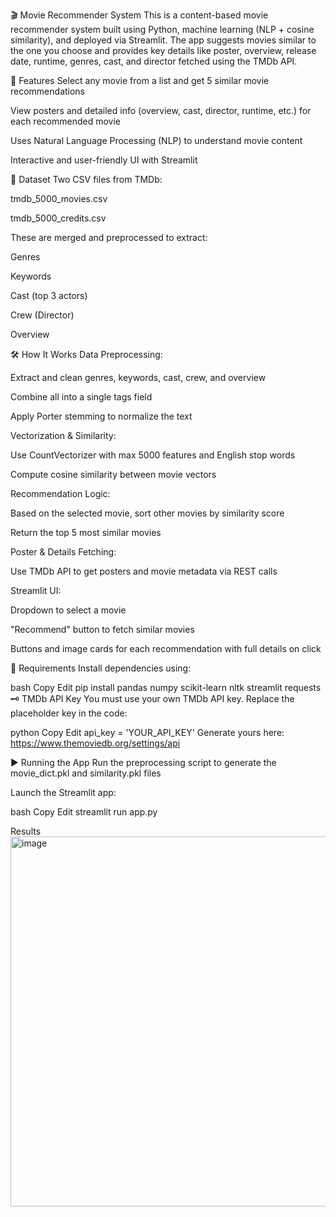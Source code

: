 🎬 Movie Recommender System
This is a content-based movie recommender system built using Python, machine learning (NLP + cosine similarity), and deployed via Streamlit. The app suggests movies similar to the one you choose and provides key details like poster, overview, release date, runtime, genres, cast, and director fetched using the TMDb API.

🚀 Features
Select any movie from a list and get 5 similar movie recommendations

View posters and detailed info (overview, cast, director, runtime, etc.) for each recommended movie

Uses Natural Language Processing (NLP) to understand movie content

Interactive and user-friendly UI with Streamlit

📁 Dataset
Two CSV files from TMDb:

tmdb_5000_movies.csv

tmdb_5000_credits.csv

These are merged and preprocessed to extract:

Genres

Keywords

Cast (top 3 actors)

Crew (Director)

Overview

🛠️ How It Works
Data Preprocessing:

Extract and clean genres, keywords, cast, crew, and overview

Combine all into a single tags field

Apply Porter stemming to normalize the text

Vectorization & Similarity:

Use CountVectorizer with max 5000 features and English stop words

Compute cosine similarity between movie vectors

Recommendation Logic:

Based on the selected movie, sort other movies by similarity score

Return the top 5 most similar movies

Poster & Details Fetching:

Use TMDb API to get posters and movie metadata via REST calls

Streamlit UI:

Dropdown to select a movie

"Recommend" button to fetch similar movies

Buttons and image cards for each recommendation with full details on click

🧪 Requirements
Install dependencies using:

bash
Copy
Edit
pip install pandas numpy scikit-learn nltk streamlit requests
🗝️ TMDb API Key
You must use your own TMDb API key. Replace the placeholder key in the code:

python
Copy
Edit
api_key = 'YOUR_API_KEY'
Generate yours here: https://www.themoviedb.org/settings/api

▶️ Running the App
Run the preprocessing script to generate the movie_dict.pkl and similarity.pkl files

Launch the Streamlit app:

bash
Copy
Edit
streamlit run app.py


Results 
<img width="592" alt="image" src="https://github.com/user-attachments/assets/9649711c-d4ff-4aed-86bc-3447244939be" />
